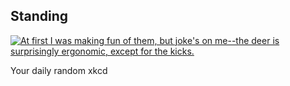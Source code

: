 ## Standing
[![At first I was making fun of them, but joke's on me--the deer is surprisingly ergonomic, except for the kicks.](https://imgs.xkcd.com/comics/standing.png)](https://xkcd.com/1329/ "At first I was making fun of them, but joke's on me--the deer is surprisingly ergonomic, except for the kicks.")

Your daily random xkcd
